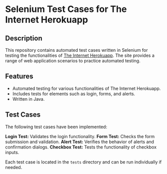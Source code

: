 # Selenium Test Cases for The Internet Herokuapp

## Description

This repository contains automated test cases written in Selenium for testing the functionalities of [The Internet Herokuapp](https://the-internet.herokuapp.com/). The site provides a range of web application scenarios to practice automated testing.

## Features

- Automated testing for various functionalities of The Internet Herokuapp.
- Includes tests for elements such as login, forms, and alerts.
- Written in Java.

## Test Cases

The following test cases have been implemented:

**Login Test:** Validates the login functionality.
**Form Test:** Checks the form submission and validation.
**Alert Test:** Verifies the behavior of alerts and confirmation dialogs.
**Checkbox Test:** Tests the functionality of checkbox inputs.

Each test case is located in the `tests` directory and can be run individually if needed.



